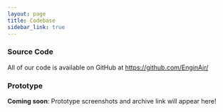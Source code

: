 ```yaml
---
layout: page
title: Codebase
sidebar_link: true
---
```


### Source Code
All of our code is available on GitHub at https://github.com/EnginAir/

### Prototype
**Coming soon**: Prototype screenshots and archive link will appear here!
